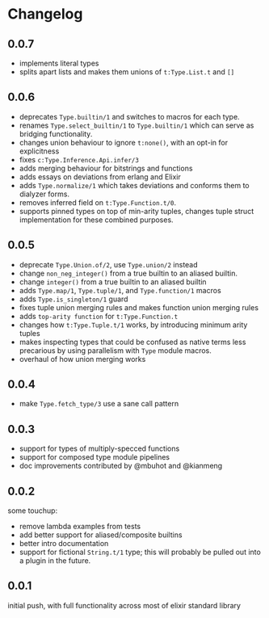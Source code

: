 # Changelog

## 0.0.7
- implements literal types
- splits apart lists and makes them unions of `t:Type.List.t` and `[]`

## 0.0.6
- deprecates `Type.builtin/1` and switches to macros for each type.
- renames `Type.select_builtin/1` to `Type.builtin/1` which can serve
  as bridging functionality.
- changes union behaviour to ignore `t:none()`, with an opt-in for
  explicitness
- fixes `c:Type.Inference.Api.infer/3`
- adds merging behaviour for bitstrings and functions
- adds essays on deviations from erlang and Elixir
- adds `Type.normalize/1` which takes deviations and conforms them to
  dialyzer forms.
- removes inferred field on `t:Type.Function.t/0`.
- supports pinned types on top of min-arity tuples, changes tuple struct
  implementation for these combined purposes.

## 0.0.5
- deprecate `Type.Union.of/2`, use `Type.union/2` instead
- change `non_neg_integer()` from a true builtin to an aliased builtin.
- change `integer()` from a true builtin to an aliased builtin
- adds `Type.map/1`, `Type.tuple/1`, and `Type.function/1` macros
- adds `Type.is_singleton/1` guard
- fixes tuple union merging rules and makes function union merging rules
- adds `top-arity function` for `t:Type.Function.t`
- changes how `t:Type.Tuple.t/1` works, by introducing minimum arity tuples
- makes inspecting types that could be confused as native terms less precarious
  by using parallelism with `Type` module macros.
- overhaul of how union merging works

## 0.0.4
- make `Type.fetch_type/3` use a sane call pattern

## 0.0.3
- support for types of multiply-specced functions
- support for composed type module pipelines
- doc improvements contributed by @mbuhot and @kianmeng

## 0.0.2

some touchup:
- remove lambda examples from tests
- add better support for aliased/composite builtins
- better intro documentation
- support for fictional `String.t/1` type; this will
  probably be pulled out into a plugin in the future.

## 0.0.1

initial push, with full functionality across most of elixir standard library
